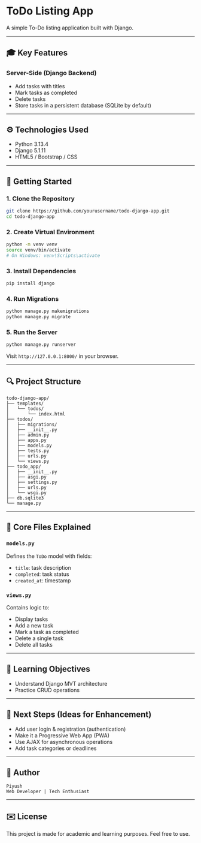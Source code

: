 # ToDo Listing App

A simple To-Do listing application built with Django.

---

## 🎓 Key Features

### Server-Side (Django Backend)

* Add tasks with titles
* Mark tasks as completed
* Delete tasks
* Store tasks in a persistent database (SQLite by default)

---

## ⚙️ Technologies Used

* Python 3.13.4
* Django 5.1.11
* HTML5 / Bootstrap / CSS

---

## 📅 Getting Started

### 1. Clone the Repository

```bash
git clone https://github.com/yourusername/todo-django-app.git
cd todo-django-app
```

### 2. Create Virtual Environment

```bash
python -m venv venv
source venv/bin/activate
# On Windows: venv\Scripts\activate
```

### 3. Install Dependencies

```bash
pip install django
```

### 4. Run Migrations

```bash
python manage.py makemigrations
python manage.py migrate
```

### 5. Run the Server

```bash
python manage.py runserver
```

Visit `http://127.0.0.1:8000/` in your browser.

---

## 🔍 Project Structure

```
todo-django-app/
├── templates/
│   └── todos/
│       └── index.html
├── todos/
│   ├── migrations/
│   ├── __init__.py
│   ├── admin.py
│   ├── apps.py
│   ├── models.py
│   ├── tests.py
│   ├── urls.py
│   └── views.py
├── todo_app/
│   ├── __init__.py
│   ├── asgi.py
│   ├── settings.py
│   ├── urls.py
│   └── wsgi.py
├── db.sqlite3
└── manage.py
```

---

## 🔧 Core Files Explained

### `models.py`

Defines the `ToDo` model with fields:

* `title`: task description
* `completed`: task status
* `created_at`: timestamp

### `views.py`

Contains logic to:

* Display tasks
* Add a new task
* Mark a task as completed
* Delete a single task
* Delete all tasks

---

## 📖 Learning Objectives

* Understand Django MVT architecture
* Practice CRUD operations

---

## 🚀 Next Steps (Ideas for Enhancement)

* Add user login & registration (authentication)
* Make it a Progressive Web App (PWA)
* Use AJAX for asynchronous operations
* Add task categories or deadlines

---

## 🌟 Author

```
Piyush
Web Developer | Tech Enthusiast
```

---

## ✉️ License

This project is made for academic and learning purposes. Feel free to use.
